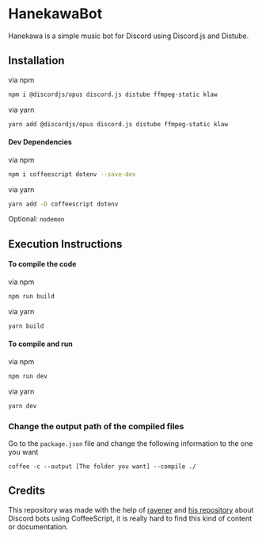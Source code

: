 # HanekawaBot

Hanekawa is a simple music bot for Discord using Discord.js and Distube.

## Installation

via npm
```sh
npm i @discordjs/opus discord.js distube ffmpeg-static klaw
```
via yarn
```sh
yarn add @discordjs/opus discord.js distube ffmpeg-static klaw
```

#### Dev Dependencies

via npm
```sh
npm i coffeescript dotenv --save-dev
```
via yarn
```sh
yarn add -D coffeescript dotenv
```

Optional: `nodemon`

## Execution Instructions

#### To compile the code
via npm
```sh
npm run build
```
via yarn
```sh
yarn build
```

#### To compile and run
via npm
```sh
npm run dev
```
via yarn
```sh
yarn dev
```

### Change the output path of the compiled files

Go to the `package.json` file and change the following information to the one you want

```
coffee -c --output [The folder you want] --compile ./
```

## Credits

This repository was made with the help of [ravener](https://github.com/ravener) and [his repository](https://github.com/ravener/discord.js-coffee) about Discord bots using CoffeeScript, it is really hard to find this kind of content or documentation.
